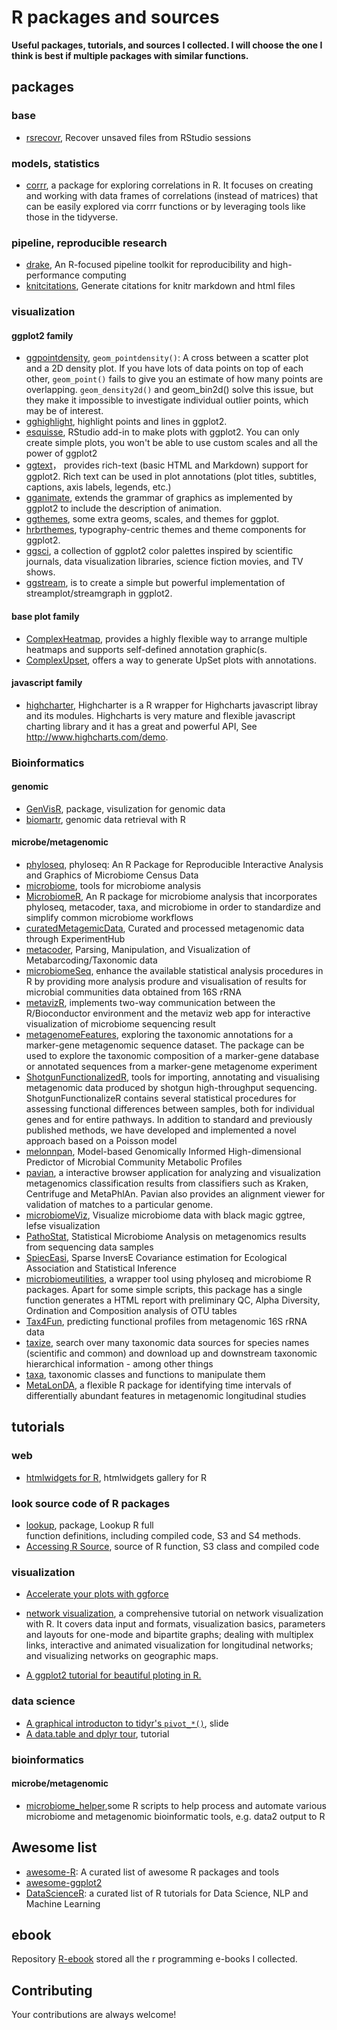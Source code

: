 # R packages and sources

**Useful packages, tutorials, and sources I collected. I will choose the one 
I think is best if multiple packages with similar functions.**

## packages

### base

- [rsrecovr](https://github.com/jmcphers/rsrecovr/tree/master/R), Recover 
  unsaved files from RStudio sessions

### models, statistics

- [corrr](https://github.com/tidymodels/corrr/), a package for exploring
  correlations in R. It focuses on creating and working with data frames of 
  correlations (instead of matrices) that can be easily explored via corrr 
  functions or by leveraging tools like those in the tidyverse.

### pipeline, reproducible research

- [drake](https://github.com/ropensci/drake), An R-focused pipeline toolkit for 
  reproducibility and high-performance computing
- [knitcitations](https://github.com/cboettig/knitcitations), Generate citations 
  for knitr markdown and html files 

### visualization

#### ggplot2 family

- [ggpointdensity](https://github.com/LKremer/ggpointdensity), 
  `geom_pointdensity()`: A cross between a scatter plot and a 2D density plot. 
  If you have lots of data points on top of each other, `geom_point()` fails to 
  give you an estimate of how many points are overlapping. `geom_density2d()` and
  geom_bin2d() solve this issue, but they make it impossible to investigate 
  individual outlier points, which may be of interest.
- [gghighlight](https://github.com/yutannihilation/gghighlight), highlight points and lines in ggplot2.
- [esquisse](https://github.com/dreamRs/esquisse), RStudio add-in to make plots
  with ggplot2. You can only create simple plots, you won't be able to use custom
  scales and all the power of ggplot2
- [ggtext](https://github.com/wilkelab/ggtext)， provides rich-text (basic HTML 
  and Markdown) support for ggplot2. Rich text can be used in plot annotations 
  (plot titles, subtitles, captions, axis labels, legends, etc.) 
- [gganimate](https://github.com/thomasp85/gganimate),  extends the grammar of 
  graphics as implemented by ggplot2 to include the description of animation.
- [ggthemes](https://github.com/jrnold/ggthemes), some extra geoms, scales, and 
  themes for ggplot.
- [hrbrthemes](https://github.com/hrbrmstr/hrbrthemes),  typography-centric 
  themes and theme components for ggplot2.
- [ggsci](https://github.com/nanxstats/ggsci), a collection of ggplot2 color 
  palettes inspired by scientific journals, data visualization libraries, science
  fiction movies, and TV shows.
- [ggstream](https://github.com/davidsjoberg/ggstream), is to create a simple 
  but powerful implementation of streamplot/streamgraph in ggplot2.
  
#### base plot family

- [ComplexHeatmap](https://github.com/jokergoo/ComplexHeatmap), provides a 
  highly flexible way to arrange multiple heatmaps and supports self-defined 
  annotation graphic(s.
- [ComplexUpset](https://github.com/krassowski/complex-upset/), offers a way to 
  generate UpSet plots with annotations.

#### javascript family 

- [highcharter](https://github.com/jbkunst/highcharter), Highcharter is a R
  wrapper for Highcharts javascript libray and its modules. Highcharts is very
  mature and flexible javascript charting library and it has a great and powerful
  API, See http://www.highcharts.com/demo.

  
### Bioinformatics

#### genomic

- [GenVisR](https://github.com/griffithlab/GenVisR/issues), package,
  visulization for genomic data
- [biomartr](https://github.com/ropensci/biomartr), genomic data retrieval with
  R

#### microbe/metagenomic

- [phyloseq](https://github.com/joey711/phyloseq), phyloseq: An R 
  Package for Reproducible Interactive Analysis and Graphics of Microbiome Census
  Data
- [microbiome](https://github.com/microbiome/microbiome), tools for
  microbiome analysis
- [MicrobiomeR](https://github.com/vallenderlab/MicrobiomeR), An R package for
  microbiome analysis that incorporates phyloseq, metacoder, taxa, and microbiome 
  in order to standardize and simplify common microbiome workflows
- [curatedMetagemicData](https://github.com/waldronlab/curatedMetagenomicData), 
  Curated and processed metagenomic data through ExperimentHub 
- [metacoder](https://github.com/grunwaldlab/metacoder), Parsing, Manipulation,
  and Visualization of Metabarcoding/Taxonomic data
- [microbiomeSeq](https://github.com/umerijaz/microbiomeSeq),  enhance the 
  available statistical analysis procedures in R by providing more analysis
  produre and visualisation of results for microbial communities data obtained
  from 16S rRNA
- [metavizR](https://github.com/epiviz/metavizr),  implements two-way
  communication between the R/Bioconductor environment and the metaviz web app
  for interactive visualization of microbiome sequencing result
- [metagenomeFeatures](https://github.com/HCBravoLab/metagenomeFeatures),
  exploring the taxonomic annotations for a marker-gene metagenomic sequence
  dataset. The package can be used to explore the taxonomic composition of a
  marker-gene database or annotated sequences from a marker-gene metagenome
  experiment
- [ShotgunFunctionalizedR](http://shotgun.math.chalmers.se/),  tools for
  importing, annotating and visualising metagenomic data produced by shotgun
  high-throughput sequencing. ShotgunFunctionalizeR contains several statistical
  procedures for assessing functional differences between samples, both for
  individual genes and for entire pathways. In addition to standard and
  previously published methods, we have developed and implemented a novel
  approach based on a Poisson model
- [melonnpan](https://github.com/biobakery/melonnpan), Model-based Genomically
  Informed High-dimensional Predictor of Microbial Community Metabolic Profiles
- [pavian](https://github.com/fbreitwieser/pavian), a interactive browser
  application for analyzing and visualization metagenomics classification results
  from classifiers such as Kraken, Centrifuge and MetaPhlAn. Pavian also provides
  an alignment viewer for validation of matches to a particular genome.
- [microbiomeViz](https://github.com/lch14forever/microbiomeViz), Visualize
  microbiome data with black magic ggtree, lefse visualization
- [PathoStat](https://github.com/mani2012/PathoStat), Statistical Microbiome
  Analysis on metagenomics results from sequencing data samples
- [SpiecEasi](https://github.com/zdk123/SpiecEasi), Sparse InversE Covariance
  estimation for Ecological Association and Statistical Inference
- [microbiomeutilities](https://github.com/microsud/microbiomeutilities), a
  wrapper tool using phyloseq and microbiome R packages. Apart for some simple
  scripts, this package has a single function generates a HTML report with
  preliminary QC, Alpha Diversity, Ordination and Composition analysis of OTU
  tables
- [Tax4Fun](http://tax4fun.gobics.de/), predicting functional profiles from
  metagenomic 16S rRNA data
- [taxize](https://github.com/ropensci/taxize), search over many taxonomic data
  sources for species names (scientific and common) and download up and
  downstream taxonomic hierarchical information - among other things
- [taxa](https://github.com/ropensci/taxa), taxonomic classes and functions to manipulate them
- [MetaLonDA](https://github.com/aametwally/MetaLonDA), a flexible R package for identifying time intervals of differentially abundant features in metagenomic longitudinal studies



## tutorials

### web

- [htmlwidgets for R](http://gallery.htmlwidgets.org/), htmlwidgets gallery for R

### look source code of R packages

- [lookup](https://github.com/jimhester/lookup), package, Lookup R full  
  function definitions, including compiled code, S3 and S4 methods.
- [Accessing R Source](https://github.com/jennybc/access-r-source), source of R
  function, S3 class and compiled code

### visualization

- [Accelerate your plots with ggforce](https://rviews.rstudio.com/2019/09/19/intro-to-ggforce/)

- [network visualization](https://kateto.net/network-visualization),  a 
  comprehensive tutorial on network visualization with R. It covers data input 
  and formats, visualization basics, parameters and layouts for one-mode and 
  bipartite graphs; dealing with multiplex links, interactive and animated 
  visualization for longitudinal networks; and visualizing networks on geographic
  maps.
- [A ggplot2 tutorial for beautiful ploting in R.](https://cedricscherer.netlify.app/2019/08/05/a-ggplot2-tutorial-for-beautiful-plotting-in-r/)
  
  
### data science

- [A graphical introducton to tidyr's `pivot_*()`](https://speakerdeck.com/yutannihilation/a-graphical-introduction-to-tidyrs-pivot-star), slide
- [A data.table and dplyr tour](https://atrebas.github.io/post/2019-03-03-datatable-dplyr/), tutorial

### bioinformatics

#### microbe/metagenomic

- [microbiome_helper](https://github.com/LangilleLab/microbiome_helper),some R
  scripts to help process and automate various microbiome and metagenomic
  bioinformatic tools, e.g. data2 output to R


## Awesome list

- [awesome-R](https://github.com/qinwf/awesome-R): A curated list of awesome R 
  packages and tools
- [awesome-ggplot2](https://github.com/erikgahner/awesome-ggplot2)
- [DataScienceR](https://github.com/ujjwalkarn/DataScienceR): a curated list of R
  tutorials for Data Science, NLP and Machine Learning

## ebook

Repository [R-ebook](https://github.com/yiluheihei/R-ebook) stored all the r programming e-books I collected.

## Contributing

Your contributions are always welcome!
